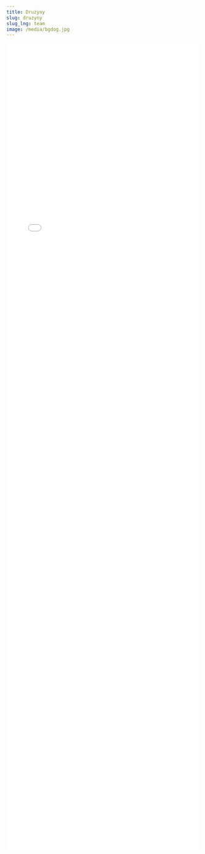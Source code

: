 ```yaml
---
title: Drużyny
slug: druzyny
slug_lng: team
image: /media/bgdog.jpg
---
```



<embed src="\[static/media/ts.pdf<!--StartFragment-->]&navpanes=0&scrollbar=0" width="100%" height="2100px" />

<!--EndFragment-->